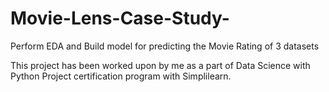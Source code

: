 # Movie-Lens-Case-Study-
Perform EDA and Build model for predicting the Movie Rating of 3 datasets

This project has been worked upon by me as a part of Data Science with Python Project certification program with Simplilearn.
